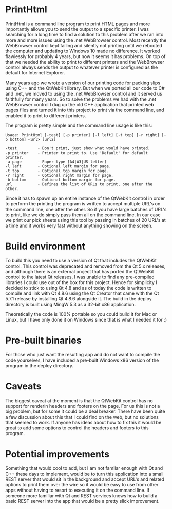 # PrintHtml

PrintHtml is a command line program to print HTML pages and more importantly allows you to
send the output to a specific printer. I was searching for a long time to find a solution
to this problem after we ran into more and more issues using the .net WebBrowser control.
Most recently the WebBrowser control kept failing and silently not printing until we
rebooted the computer and updating to Windows 10 made no difference. It worked flawlessly
for probably 4 years, but now it seems it has problems. On top of that we needed the
ability to print to different printers and the WebBrowser control always sends the output
to whatever printer is configured as the default for Internet Explorer.

Many years ago we wrote a version of our printing code for packing slips using C++ and
the QtWebKit library. But when we ported all our code to C# and .net, we moved to using the
.net WebBrowser control and it served us faithfully for many years. So to solve the problems
we had with the .net WebBrowser control I dug up the old C++ application that printed web pages
files and turned it into this project to print via the command line, and enabled it to print
to different printers.

The program is pretty simple and the command line usage is like this:

~~~~
Usage: PrintHtml [-test] [-p printer] [-l left] [-t top] [-r right] [-b bottom] <url> [url2]

-test         - Don't print, just show what would have printed.
-p printer    - Printer to print to. Use 'Default' for default printer.
-a page       - Paper type [A4|A3|US letter]
-l left       - Optional left margin for page.
-t top        - Optional top margin for page.
-r right      - Optional right margin for page.
-b bottom     - Optional bottom margin for page.
url           - Defines the list of URLs to print, one after the other.
~~~~

Since it has to spawn up an entire instance of the QtWebKit control in order to perform the printing
the program is written to accept multiple URL's on the command line, one after the other. So if you have
large batches of URL's to print, like we do simply pass them all on the command line. In our case we
print our pick sheets using this tool by passing in batches of 20 URL's at a time and it works very fast
without anything showing on the screen.

# Build environment

To build this you need to use a version of Qt that includes the QtWebKit control. This control was deprecated
and removed from the Qt 5.x releases, and although there is an external project that has ported the QtWebKit
control to the latest Qt releases, I was unable to find any pre-compiled libraries I could use out of the box
for this project. Hence for simplicity I decided to stick to using Qt 4.8 and as of today the code is written
to compile and link with Qt 4.8.6 using the Qt Creator that came with the Qt 5.7.1 release by installing
Qt 4.8.6 alongside it. The build in the deploy directory is built using MingW 5.3 as a 32-bit x86 application.

Theoretically the code is 100% portable so you could build it for Mac or Linux, but I have only done it on
Windows since that is what I needed it for :)

# Pre-built binaries

For those who just want the resulting app and do not want to compile the code yourselves, I have included a
pre-built Windows x86 version of the program in the deploy directory.

# Caveats

The biggest caveat at the moment is that the QtWebKit control has no support for renderin headers and
footers on the page. For us this is not a big problem, but for some it could be a deal breaker. There have
been quite a few discussion about this that I could find on the web, but no solutions that seemed to work.
If anyone has ideas about how to fix this it would be great to add some options to control the headers
and footers to this program.

# Potential improvements

Something that would cool to add, but I am not familar enough with Qt and C++ these days to implement, would be
to turn this application into a small REST server that would sit in the background and accept URL's and related
options to print them over the wire so it would be easy to use from other apps without having to resort to
executing it on the command line. If someone more familiar with Qt and REST services knows how to build a basic
REST server into the app that would be a pretty slick improvement.
